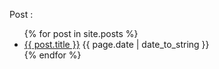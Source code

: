 Post  :
<ul>
  {% for post in site.posts %}
    <li>
      <a href="{{ post.url }}">{{ post.title }}</a>
     {{ page.date | date_to_string }}
    </li>
  {% endfor %}
</ul>
